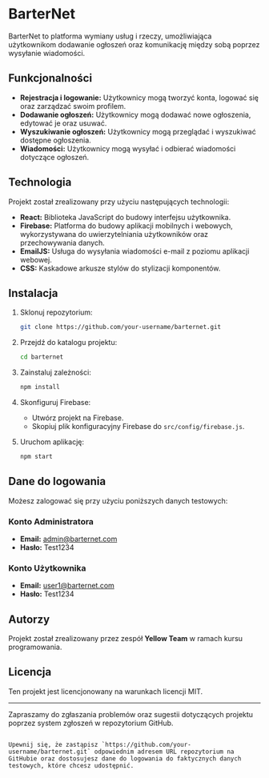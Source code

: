 # BarterNet

BarterNet to platforma wymiany usług i rzeczy, umożliwiająca użytkownikom dodawanie ogłoszeń oraz komunikację między sobą poprzez wysyłanie wiadomości.

## Funkcjonalności

- **Rejestracja i logowanie:** Użytkownicy mogą tworzyć konta, logować się oraz zarządzać swoim profilem.
- **Dodawanie ogłoszeń:** Użytkownicy mogą dodawać nowe ogłoszenia, edytować je oraz usuwać.
- **Wyszukiwanie ogłoszeń:** Użytkownicy mogą przeglądać i wyszukiwać dostępne ogłoszenia.
- **Wiadomości:** Użytkownicy mogą wysyłać i odbierać wiadomości dotyczące ogłoszeń.

## Technologia

Projekt został zrealizowany przy użyciu następujących technologii:

- **React:** Biblioteka JavaScript do budowy interfejsu użytkownika.
- **Firebase:** Platforma do budowy aplikacji mobilnych i webowych, wykorzystywana do uwierzytelniania użytkowników oraz przechowywania danych.
- **EmailJS:** Usługa do wysyłania wiadomości e-mail z poziomu aplikacji webowej.
- **CSS:** Kaskadowe arkusze stylów do stylizacji komponentów.

## Instalacja

1. Sklonuj repozytorium:
   ```sh
   git clone https://github.com/your-username/barternet.git
   ```

2. Przejdź do katalogu projektu:
   ```sh
   cd barternet
   ```

3. Zainstaluj zależności:
   ```sh
   npm install
   ```

4. Skonfiguruj Firebase:
   - Utwórz projekt na Firebase.
   - Skopiuj plik konfiguracyjny Firebase do `src/config/firebase.js`.

5. Uruchom aplikację:
   ```sh
   npm start
   ```

## Dane do logowania

Możesz zalogować się przy użyciu poniższych danych testowych:

### Konto Administratora

- **Email:** admin@barternet.com
- **Hasło:** Test1234

### Konto Użytkownika

- **Email:** user1@barternet.com
- **Hasło:** Test1234

## Autorzy

Projekt został zrealizowany przez zespół **Yellow Team** w ramach kursu programowania.

## Licencja

Ten projekt jest licencjonowany na warunkach licencji MIT.

---

Zapraszamy do zgłaszania problemów oraz sugestii dotyczących projektu poprzez system zgłoszeń w repozytorium GitHub.
```

Upewnij się, że zastąpisz `https://github.com/your-username/barternet.git` odpowiednim adresem URL repozytorium na GitHubie oraz dostosujesz dane do logowania do faktycznych danych testowych, które chcesz udostępnić.
